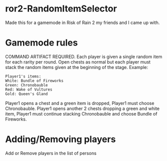 # ror2-RandomItemSelector
Made this for a gamemode in Risk of Rain 2 my friends and I came up with.

# Gamemode rules
COMMAND ARTIFACT REQUIRED.
Each player is given a single random item for each rarity per round. Open chests as normal but each player must stack the random items given at the beginning of the stage. Example:

	Player1's items:
	White: Bundle of Fireworks
	Green: Chronobauble
	Red: Wake of Vultures
	Gold: Queen's Gland

Player1 opens a chest and a green item is dropped, Player1 must choose Chronobauble. Player1 opens another 2 chests dropping a green and white item, Player1 must continue stacking Chronobauble and choose Bundle of Fireworks.


# Adding/Removing players
Add or Remove players in the list of persons
